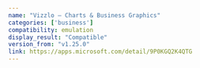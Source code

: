 ```yaml
---
name: "Vizzlo – Charts & Business Graphics"
categories: ['business']
compatibility: emulation
display_result: "Compatible"
version_from: "v1.25.0"
link: https://apps.microsoft.com/detail/9P0KGQ2K4QTG
---
```

